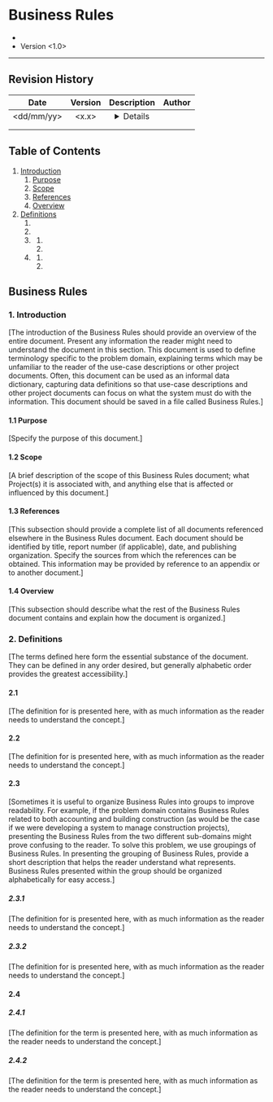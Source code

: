 Business Rules
====================
* <Project Name>
* Version <1.0>

-------------------------------------------------------------------------------

Revision History
----------------

|    Date       | Version   | Description   | Author    |
|:----------:   |:-------:  |:-----------:  |:------:   |
| <dd/mm/yy>    |  <x.x>    |  <details>    | <name>    |
|               |           |               |           |
|               |           |               |           |

Table of Contents
-----------------
1. [Introduction](#introduction)
    1. [Purpose](#purpose)
    2. [Scope](#scope)
    3. [References](#references)
    4. [Overview](#overview)
2. [Definitions](#definitions)
    1. [<aBusinessRule>](#aBusinessRule)
    2. [<anotherBusinessRule>](#anotherBusinessRule)
    3. [<aGroupofBusinessRules>](#aGroupofBusinessRules)
        1. [<aGroupBusinessRule>](#aGroupBusinessRule)
        2. [<anotherGroupBusinessRule>](#anotherGroupBusinessRule)
    4. [<aSecondGroupOfBusinessRules>](#aSecondGroupOfBusinessRules)
        1. [<yetAnotherGroupBusinessRule>](#yetAnotherGroupBusinessRule)
        2. [<andAnotherGroupBusinessRule>](#andAnotherGroupBusinessRule)

Business Rules
--------------

### 1. Introduction
[The introduction of the Business Rules should provide an overview of the entire document.  Present any information the reader might need to understand the document in this section. This document is used to define terminology specific to the problem domain, explaining terms which may be unfamiliar to the reader of the use-case descriptions or other project documents.  Often, this document can be used as an informal data dictionary, capturing data definitions so that use-case descriptions and other project documents can focus on what the system must do with the information.  This document should be saved in a file called Business Rules.]

#### 1.1 Purpose
[Specify the purpose of this document.]

#### 1.2 Scope
[A brief description of the scope of this Business Rules document; what Project(s) it is associated with, and anything else that is affected or influenced by this document.]

#### 1.3 References
[This subsection should provide a complete list of all documents referenced elsewhere in the Business Rules document.  Each document should be identified by title, report number (if applicable), date, and publishing organization.  Specify the sources from which the references can be obtained. This information may be provided by reference to an appendix or to another document.]

#### 1.4 Overview
[This subsection should describe what the rest of the Business Rules document contains and explain how the document is organized.]

### 2. Definitions
[The terms defined here form the essential substance of the document.  They can be defined in any order desired, but generally alphabetic order provides the greatest accessibility.]

#### 2.1 <aBusinessRule>

[The definition for <aBusinessRule> is presented here, with as much information as the reader needs to understand the concept.]

#### 2.2 <anotherBusinessRule>
[The definition for <anotherBusinessRule> is presented here, with as much information as the reader needs to understand the concept.]

#### 2.3 <aGroupofBusinessRules>
[Sometimes it is useful to organize Business Rules into groups to improve readability.  For example, if the problem domain contains Business Rules related to both accounting and building construction (as would be the case if we were developing a system to manage construction projects), presenting the Business Rules from the two different sub-domains might prove confusing to the reader.  To solve this problem, we use groupings of Business Rules.  In presenting the grouping of Business Rules, provide a short description that helps the reader understand what <aGroupOfBusinessRules> represents.  Business Rules presented within the group should be organized alphabetically for easy access.]

##### 2.3.1 <aGroupBusinessRule>
[The definition for <aGroupBusinessRule> is presented here, with as much information as the reader needs to understand the concept.]

##### 2.3.2 <anotherGroupBusinessRule>
[The definition for <anotherGroupBusinessRule> is presented here, with as much information as the reader needs to understand the concept.]

#### 2.4 <aSecondGroupOfBusinessRules>

##### 2.4.1 <yetAnotherGroupBusinessRule>
[The definition for the term is presented here, with as much information as the reader needs to understand the concept.]

##### 2.4.2 <andAnotherGroupBusinessRule>
[The definition for the term is presented here, with as much information as the reader needs to understand the concept.]
<a name="introduction"></a>